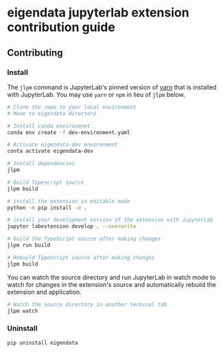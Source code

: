 # eigendata jupyterlab extension contribution guide

## Contributing

### Install

The `jlpm` command is JupyterLab's pinned version of
[yarn](https://yarnpkg.com/) that is installed with JupyterLab. You may use
`yarn` or `npm` in lieu of `jlpm` below.

```bash
# Clone the repo to your local environment
# Move to eigendata directory

# Install conda environmnet
conda env create -f dev-environment.yaml 

# Activate eigendata-dev environment
conta activate eigendata-dev

# Install dependencies
jlpm

# Build Typescript source
jlpm build

# install the extension in editable mode
python -m pip install -e .

# install your development version of the extension with JupyterLab
jupyter labextension develop . --overwrite

# build the TypeScript source after making changes
jlpm run build

# Rebuild Typescript source after making changes
jlpm build
```

You can watch the source directory and run JupyterLab in watch mode to watch for changes in the extension's source and automatically rebuild the extension and application.

```bash
# Watch the source directory in another terminal tab
jlpm watch
```

### Uninstall

```bash
pip uninstall eigendata
```

